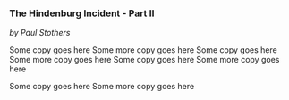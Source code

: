 ### The Hindenburg Incident - Part II ###
*by Paul Stothers*

Some copy goes here
Some more copy goes here
Some copy goes here
Some more copy goes here
Some copy goes here
Some more copy goes here

Some copy goes here
Some more copy goes here
